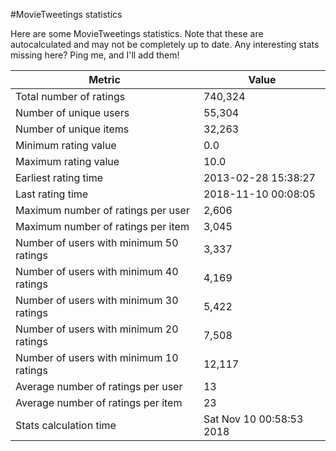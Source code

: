 #MovieTweetings statistics

Here are some MovieTweetings statistics. Note that these are autocalculated and may not be completely up to date. Any interesting stats missing here? Ping me, and I'll add them!

Metric | Value
--- | ---
Total number of ratings                 | 740,324
Number of unique users                  | 55,304
Number of unique items                  | 32,263
Minimum rating value                    | 0.0
Maximum rating value                    | 10.0
Earliest rating time                    | 2013-02-28 15:38:27
Last rating time                        | 2018-11-10 00:08:05
Maximum number of ratings per user      | 2,606
Maximum number of ratings per item      | 3,045
Number of users with minimum 50 ratings | 3,337
Number of users with minimum 40 ratings | 4,169
Number of users with minimum 30 ratings | 5,422
Number of users with minimum 20 ratings | 7,508
Number of users with minimum 10 ratings | 12,117
Average number of ratings per user      | 13
Average number of ratings per item      | 23
Stats calculation time                  | Sat Nov 10 00:58:53 2018

